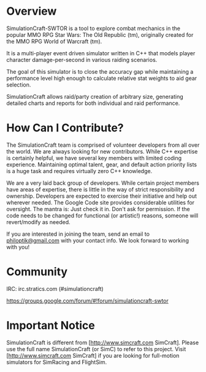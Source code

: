 # Overview

SimulationCraft-SWTOR is a tool to explore combat mechanics in the popular MMO RPG Star Wars: The Old Republic (tm), originally created for the MMO RPG World of Warcraft (tm).

It is a multi-player event driven simulator written in C++ that models player character damage-per-second in various raiding scenarios.

The goal of this simulator is to close the accuracy gap while maintaining a performance level high enough to calculate relative stat weights to aid gear selection.

SimulationCraft allows raid/party creation of arbitrary size, generating detailed charts and reports for both individual and raid performance.

# How Can I Contribute?

The SimulationCraft team is comprised of volunteer developers from all over the world. We are always looking for new contributors. While C++ expertise is certainly helpful, we have several key members with limited coding experience. Maintaining optimal talent, gear, and default action priority lists is a huge task and requires virtually zero C++ knowledge.

We are a very laid back group of developers. While certain project members have areas of expertise, there is little in the way of strict responsibility and ownership. Developers are expected to exercise their initiative and help out wherever needed. The Google Code site provides considerable utilities for oversight. The mantra is: Just check it in. Don't ask for permission. If the code needs to be changed for functional (or artistic!) reasons, someone will revert/modify as needed.

If you are interested in joining the team, send an email to philoptik@gmail.com with your contact info. We look forward to working with you!
# Community

IRC: irc.stratics.com (#simulationcraft)

https://groups.google.com/forum/#!forum/simulationcraft-swtor

# Important Notice

SimulationCraft is different from [http://www.simcraft.com SimCraft]. Please use the full name SimulationCraft (or SimC) to refer to this project. Visit [http://www.simcraft.com SimCraft] if you are looking for full-motion simulators for SimRacing and FlightSim.
